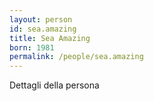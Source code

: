 ```yaml
---
layout: person
id: sea.amazing
title: Sea Amazing
born: 1981
permalink: /people/sea.amazing
---
```


Dettagli della persona 